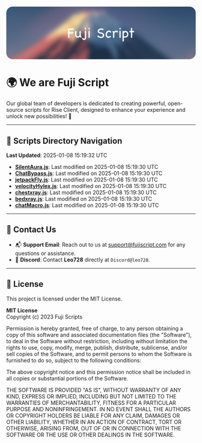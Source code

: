 ![Banner](.github/b.webp)

# 🌍 **We are Fuji Script**

Our global team of developers is dedicated to creating powerful, open-source scripts for Rise Client, designed to enhance your experience and unlock new possibilities! 🌟

---
<!-- SCRIPTS_NAVIGATION_START -->
## 📂 **Scripts Directory Navigation**

**Last Updated**: 2025-01-08 15:19:32 UTC

- **[SilentAura.js](scripts/SilentAura.js)**: Last modified on 2025-01-08 15:19:30 UTC
- **[ChatBypass.js](scripts/ChatBypass.js)**: Last modified on 2025-01-08 15:19:30 UTC
- **[jetpackFly.js](scripts/jetpackFly.js)**: Last modified on 2025-01-08 15:19:30 UTC
- **[velocityHylex.js](scripts/velocityHylex.js)**: Last modified on 2025-01-08 15:19:30 UTC
- **[chestxray.js](scripts/chestxray.js)**: Last modified on 2025-01-08 15:19:30 UTC
- **[bedxray.js](scripts/bedxray.js)**: Last modified on 2025-01-08 15:19:30 UTC
- **[chatMacro.js](scripts/chatMacro.js)**: Last modified on 2025-01-08 15:19:30 UTC

<!-- SCRIPTS_NAVIGATION_END -->

---

## 💬 **Contact Us**  
- 📬 **Support Email**: Reach out to us at [support@fujiscript.com](mailto:support@fujiscript.com) for any questions or assistance.  
- 💬 **Discord**: Contact **Leo728** directly at `Discord@leo728`.

---

## 📜 **License**

This project is licensed under the MIT License.  

**MIT License**  
Copyright (c) 2023 Fuji Scripts  

Permission is hereby granted, free of charge, to any person obtaining a copy of this software and associated documentation files (the "Software"), to deal in the Software without restriction, including without limitation the rights to use, copy, modify, merge, publish, distribute, sublicense, and/or sell copies of the Software, and to permit persons to whom the Software is furnished to do so, subject to the following conditions:  

The above copyright notice and this permission notice shall be included in all copies or substantial portions of the Software.  

THE SOFTWARE IS PROVIDED "AS IS", WITHOUT WARRANTY OF ANY KIND, EXPRESS OR IMPLIED, INCLUDING BUT NOT LIMITED TO THE WARRANTIES OF MERCHANTABILITY, FITNESS FOR A PARTICULAR PURPOSE AND NONINFRINGEMENT. IN NO EVENT SHALL THE AUTHORS OR COPYRIGHT HOLDERS BE LIABLE FOR ANY CLAIM, DAMAGES OR OTHER LIABILITY, WHETHER IN AN ACTION OF CONTRACT, TORT OR OTHERWISE, ARISING FROM, OUT OF OR IN CONNECTION WITH THE SOFTWARE OR THE USE OR OTHER DEALINGS IN THE SOFTWARE.  
